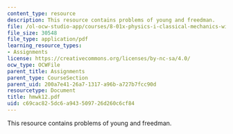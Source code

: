 ```yaml
---
content_type: resource
description: This resource contains problems of young and freedman.
file: /ol-ocw-studio-app/courses/8-01x-physics-i-classical-mechanics-with-an-experimental-focus-fall-2002/c69cac825dc6a943509726d260c6cf84_hmwk12.pdf
file_size: 30548
file_type: application/pdf
learning_resource_types:
- Assignments
license: https://creativecommons.org/licenses/by-nc-sa/4.0/
ocw_type: OCWFile
parent_title: Assignments
parent_type: CourseSection
parent_uid: 200a7e41-26a7-1317-a96b-a727b7fcc90d
resourcetype: Document
title: hmwk12.pdf
uid: c69cac82-5dc6-a943-5097-26d260c6cf84
---
```

This resource contains problems of young and freedman.